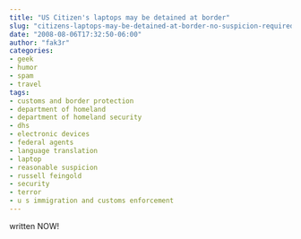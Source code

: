 ```yaml
---
title: "US Citizen's laptops may be detained at border"
slug: "citizens-laptops-may-be-detained-at-border-no-suspicion-required"
date: "2008-08-06T17:32:50-06:00"
author: "fak3r"
categories:
- geek
- humor
- spam
- travel
tags:
- customs and border protection
- department of homeland
- department of homeland security
- dhs
- electronic devices
- federal agents
- language translation
- laptop
- reasonable suspicion
- russell feingold
- security
- terror
- u s immigration and customs enforcement
---
```


written NOW!
